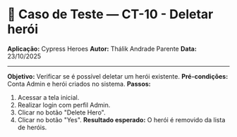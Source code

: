 # 🧾 Caso de Teste — CT-10 - Deletar herói

**Aplicação:** Cypress Heroes
**Autor:** Thálik Andrade Parente
**Data:** 23/10/2025  

----

**Objetivo:** Verificar se é possível deletar um herói existente.
**Pré-condições:** Conta Admin e herói criados no sistema.
**Passos:**
1. Acessar a tela inicial.
2. Realizar login com perfil Admin.
3. Clicar no botão "Delete Hero".
4. Clicar no botão "Yes".
**Resultado esperado:** O herói é removido da lista de heróis.
